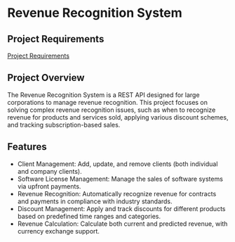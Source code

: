# Revenue Recognition System

## Project Requirements
[Project Requirements](/Project.pdf)

## Project Overview
The Revenue Recognition System is a REST API designed for large corporations to manage revenue recognition. This project focuses on solving complex revenue recognition issues, such as when to recognize revenue for products and services sold, applying various discount schemes, and tracking subscription-based sales.

## Features
- Client Management: Add, update, and remove clients (both individual and company clients).
- Software License Management: Manage the sales of software systems via upfront payments.
- Revenue Recognition: Automatically recognize revenue for contracts and payments in compliance with industry standards.
- Discount Management: Apply and track discounts for different products based on predefined time ranges and categories.
- Revenue Calculation: Calculate both current and predicted revenue, with currency exchange support.
